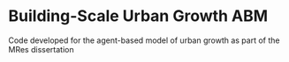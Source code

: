 # Building-Scale Urban Growth ABM
Code developed for the agent-based model of urban growth as part of the MRes dissertation
